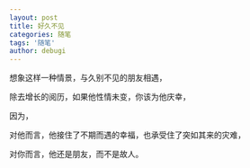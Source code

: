 ```yaml
---
layout: post
title: 好久不见
categories: 随笔
tags: '随笔'
author: debugi
---
```


想象这样一种情景，与久别不见的朋友相遇，  

除去增长的阅历，如果他性情未变，你该为他庆幸，  

因为，  

对他而言，他接住了不期而遇的幸福，也承受住了突如其来的灾难，  

对你而言，他还是朋友，而不是故人。      



